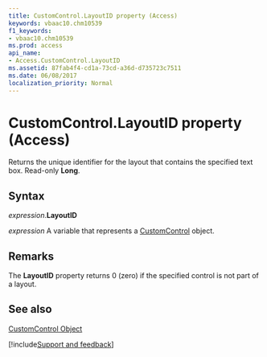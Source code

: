 ```yaml
---
title: CustomControl.LayoutID property (Access)
keywords: vbaac10.chm10539
f1_keywords:
- vbaac10.chm10539
ms.prod: access
api_name:
- Access.CustomControl.LayoutID
ms.assetid: 87fab4f4-cd1a-73cd-a36d-d735723c7511
ms.date: 06/08/2017
localization_priority: Normal
---
```



# CustomControl.LayoutID property (Access)

Returns the unique identifier for the layout that contains the specified text box. Read-only  **Long**.


## Syntax

_expression_.**LayoutID**

_expression_ A variable that represents a [CustomControl](Access.CustomControl.md) object.


## Remarks

The  **LayoutID** property returns 0 (zero) if the specified control is not part of a layout.


## See also


[CustomControl Object](Access.CustomControl.md)

[!include[Support and feedback](~/includes/feedback-boilerplate.md)]